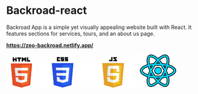 # Backroad-react
Backroad App is a simple yet visually appealing website built with React. It features sections for services, tours, and an about us page.
 
<strong style="font-weight:bold; display:block; width:100%;">https://zeo-backroad.netlify.app/</strong>


<div style=" disply:flex; justify-content: center; margin: 0 auto">
<img src="/src/images/HTML5_logo_and_wordmark.svg.png" alt="Description" width="80px" >
<img src="/src/images/CSS-Logo.png" alt="Description" width="130px" >
<img src="/src/images/JavaScript-Logo-2048x1280.png" alt="Description" width="130px" >
 <img src="/src/images/react.png" alt="Description" width="100px" >
</div>
 
